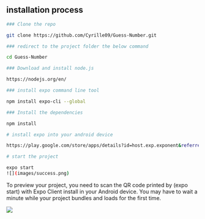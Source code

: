 ## installation process

```bash
### Clone the repo

git clone https://github.com/Cyrille09/Guess-Number.git

### redirect to the project folder the below command

cd Guess-Number

### Download and install node.js

https://nodejs.org/en/

### install expo command line tool

npm install expo-cli --global

### Install the dependencies

npm install

# install expo into your android device

https://play.google.com/store/apps/details?id=host.exp.exponent&referrer=www

# start the project

expo start
![](images/success.png)

```

To preview your project, you need to scan the QR code printed by (expo start) with Expo Client install in your Android device. You may have to wait a minute while your project bundles and loads for the first time.

![](images/success.png)
